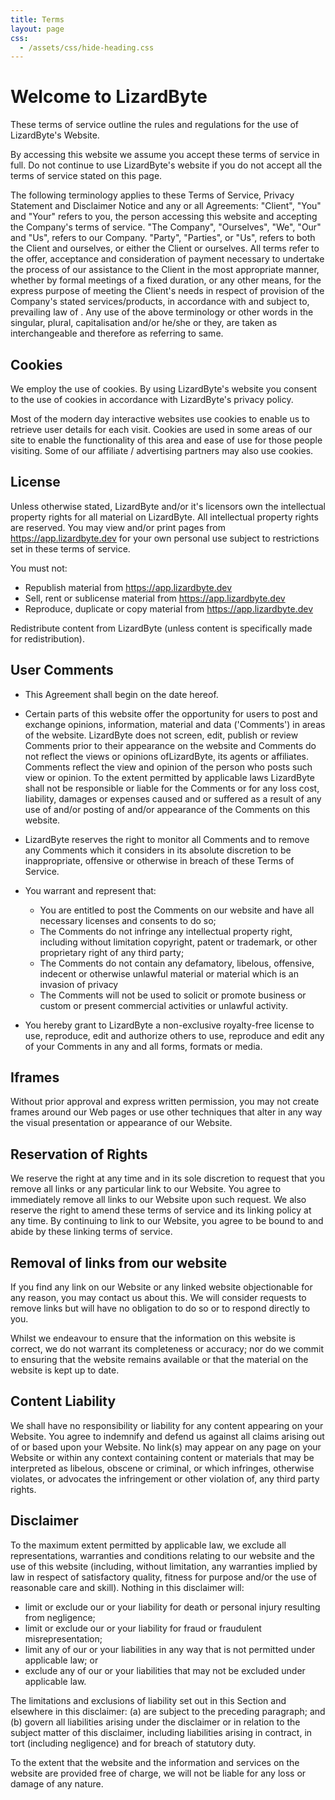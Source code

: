 ```yaml
---
title: Terms
layout: page
css:
  - /assets/css/hide-heading.css
---
```


<!-- This terms and conditions was generated using https://privacytermsgenerator.com -->
<!-- Then modified slightly. -->

# Welcome to LizardByte

These terms of service outline the rules and regulations for the use of LizardByte's Website.

By accessing this website we assume you accept these terms of service in full. Do not continue to use LizardByte's
website if you do not accept all the terms of service stated on this page.

The following terminology applies to these Terms of Service, Privacy Statement and Disclaimer Notice and any or all
Agreements: "Client", "You" and "Your" refers to you, the person accessing this website and accepting the Company's
terms of service. "The Company", "Ourselves", "We", "Our" and "Us", refers to our Company. "Party", "Parties", or "Us",
refers to both the Client and ourselves, or either the Client or ourselves. All terms refer to the offer, acceptance
and consideration of payment necessary to undertake the process of our assistance to the Client in the most appropriate
manner, whether by formal meetings of a fixed duration, or any other means, for the express purpose of meeting the
Client's needs in respect of provision of the Company's stated services/products, in accordance with and subject to,
prevailing law of . Any use of the above terminology or other words in the singular, plural, capitalisation and/or
he/she or they, are taken as interchangeable and therefore as referring to same.

## Cookies

We employ the use of cookies. By using LizardByte's website you consent to the use of cookies in accordance with
LizardByte's privacy policy.

Most of the modern day interactive websites use cookies to enable us to retrieve user details for each visit. Cookies
are used in some areas of our site to enable the functionality of this area and ease of use for those people visiting.
Some of our affiliate / advertising partners may also use cookies.

## License

Unless otherwise stated, LizardByte and/or it's licensors own the intellectual property rights for all material on
LizardByte. All intellectual property rights are reserved. You may view and/or print pages from
https://app.lizardbyte.dev for your own personal use subject to restrictions set in these terms of service.

You must not:

* Republish material from https://app.lizardbyte.dev
* Sell, rent or sublicense material from https://app.lizardbyte.dev
* Reproduce, duplicate or copy material from https://app.lizardbyte.dev

Redistribute content from LizardByte (unless content is specifically made for redistribution).

## User Comments

* This Agreement shall begin on the date hereof.
* Certain parts of this website offer the opportunity for users to post and exchange opinions, information, material
  and data ('Comments') in areas of the website. LizardByte does not screen, edit, publish or review Comments prior
  to their appearance on the website and Comments do not reflect the views or opinions ofLizardByte, its agents or
  affiliates. Comments reflect the view and opinion of the person who posts such view or opinion. To the extent
  permitted by applicable laws LizardByte shall not be responsible or liable for the Comments or for any loss cost,
  liability, damages or expenses caused and or suffered as a result of any use of and/or posting of and/or appearance
  of the Comments on this website.
* LizardByte reserves the right to monitor all Comments and to remove any Comments which it considers in its absolute
  discretion to be inappropriate, offensive or otherwise in breach of these Terms of Service.
* You warrant and represent that:

  - You are entitled to post the Comments on our website and have all necessary licenses and consents to do so;
  - The Comments do not infringe any intellectual property right, including without limitation copyright, patent or
    trademark, or other proprietary right of any third party;
  - The Comments do not contain any defamatory, libelous, offensive, indecent or otherwise unlawful material or
    material which is an invasion of privacy
  - The Comments will not be used to solicit or promote business or custom or present commercial activities or
    unlawful activity.

* You hereby grant to LizardByte a non-exclusive royalty-free license to use, reproduce, edit and authorize others to
  use, reproduce and edit any of your Comments in any and all forms, formats or media.

## Iframes

Without prior approval and express written permission, you may not create frames around our Web pages or use other
techniques that alter in any way the visual presentation or appearance of our Website.

## Reservation of Rights

We reserve the right at any time and in its sole discretion to request that you remove all links or any particular
link to our Website. You agree to immediately remove all links to our Website upon such request. We also reserve the
right to amend these terms of service and its linking policy at any time. By continuing to link to our Website, you
agree to be bound to and abide by these linking terms of service.

## Removal of links from our website

If you find any link on our Website or any linked website objectionable for any reason, you may contact us about this.
We will consider requests to remove links but will have no obligation to do so or to respond directly to you.

Whilst we endeavour to ensure that the information on this website is correct, we do not warrant its completeness or
accuracy; nor do we commit to ensuring that the website remains available or that the material on the website is kept
up to date.

## Content Liability

We shall have no responsibility or liability for any content appearing on your Website. You agree to indemnify and
defend us against all claims arising out of or based upon your Website. No link(s) may appear on any page on your
Website or within any context containing content or materials that may be interpreted as libelous, obscene or criminal,
or which infringes, otherwise violates, or advocates the infringement or other violation of, any third party rights.

## Disclaimer

To the maximum extent permitted by applicable law, we exclude all representations, warranties and conditions relating
to our website and the use of this website (including, without limitation, any warranties implied by law in respect of
satisfactory quality, fitness for purpose and/or the use of reasonable care and skill).
Nothing in this disclaimer will:

* limit or exclude our or your liability for death or personal injury resulting from negligence;
* limit or exclude our or your liability for fraud or fraudulent misrepresentation;
* limit any of our or your liabilities in any way that is not permitted under applicable law; or
* exclude any of our or your liabilities that may not be excluded under applicable law.

The limitations and exclusions of liability set out in this Section and elsewhere in this disclaimer: (a) are subject
to the preceding paragraph; and (b) govern all liabilities arising under the disclaimer or in relation to the subject
matter of this disclaimer, including liabilities arising in contract, in tort (including negligence) and for breach
of statutory duty.

To the extent that the website and the information and services on the website are provided free of charge, we will
not be liable for any loss or damage of any nature.
